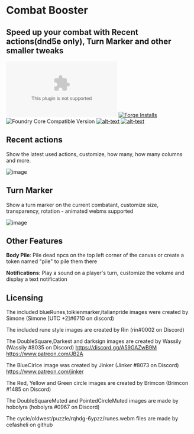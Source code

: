 # Combat Booster
## Speed up your combat with Recent actions(dnd5e only), Turn Marker and other smaller tweaks

![Latest Release Download Count](https://img.shields.io/github/downloads/theripper93/Combat-Booster/latest/module.zip?color=2b82fc&label=DOWNLOADS&style=for-the-badge) [![Forge Installs](https://img.shields.io/badge/dynamic/json?label=Forge%20Installs&query=package.installs&suffix=%25&url=https%3A%2F%2Fforge-vtt.com%2Fapi%2Fbazaar%2Fpackage%2Fcombatbooster&colorB=03ff1c&style=for-the-badge)](https://forge-vtt.com/bazaar#package=combatbooster) ![Foundry Core Compatible Version](https://img.shields.io/badge/dynamic/json.svg?url=https%3A%2F%2Fraw.githubusercontent.com%2Ftheripper93%2FCombat-Booster%2Fmain%2Fmodule.json&label=Foundry%20Version&query=$.compatibleCoreVersion&colorB=orange&style=for-the-badge) [![alt-text](https://img.shields.io/badge/-Patreon-%23ff424d?style=for-the-badge)](https://www.patreon.com/theripper93) [![alt-text](https://img.shields.io/badge/-Discord-%235662f6?style=for-the-badge)](https://discord.gg/F53gBjR97G)

## Recent actions

Show the latest used actions, customize, how many, how many columns and more.

![image](https://user-images.githubusercontent.com/1346839/126052685-c18c89e3-f7d6-40c2-8474-7dca03e82edd.png)

## Turn Marker

Show a turn marker on the current combatant, customize size, transparency, rotation - animated webms supported

![image](https://user-images.githubusercontent.com/1346839/126052699-a1f45875-104e-4bdb-bfdd-ecaafd901966.png)

## Other Features

**Body Pile**: Pile dead npcs on the top left corner of the canvas or create a token named "pile" to pile them there

**Notifications**: Play a sound on a player's turn, customize the volume and display a text notification

## Licensing

The included blueRunes,tolkienmarker,italianpride images were created by Simone (Simone [UTC +2]#6710 on discord)

The included rune style images are created by Rin (rin#0002 on Discord)

The DoubleSquare,Darkest and darksign images are created by Wassily  (Wassily #8035 on Discord) 
https://discord.gg/A59GAZwB9M
https://www.patreon.com/JB2A

The BlueCirlce image was created by Jinker (Jinker #8073 on Discord)
https://www.patreon.com/jinker

The Red, Yellow and Green circle images are created by Brimcon (Brimcon #1485 on Discord)

The DoubleSquareMuted and PointedCircleMuted images are made by hobolyra (hobolyra #0967 on Discord)

The cycle/oldwest/puzzle/rqhdg-6ypzz/runes.webm files are made by cefasheli on github
